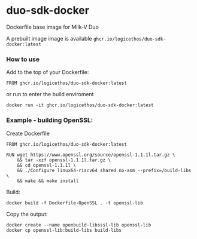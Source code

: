 # duo-sdk-docker

Dockerfile base image for Milk-V Duo

A prebuilt image image is available ```ghcr.io/logicethos/duo-sdk-docker:latest```

### How to use

Add to the top of your Dockerfile:
```
FROM ghcr.io/logicethos/duo-sdk-docker:latest
```

or run to enter the build enviroment
```
docker run -it ghcr.io/logicethos/duo-sdk-docker:latest
```


### Example - building OpenSSL:
Create Dockerfile
```
FROM ghcr.io/logicethos/duo-sdk-docker:latest

RUN wget https://www.openssl.org/source/openssl-1.1.1l.tar.gz \
    && tar -xzf openssl-1.1.1l.tar.gz \
    && cd openssl-1.1.1l \
    && ./Configure linux64-riscv64 shared no-asm --prefix=/build-libs \
    && make && make install
```

Build:
```
docker build -f Dockerfile-OpenSSL . -t openssl-lib
```

Copy the output:
```
docker create --name openbuild-libsssl-lib openssl-lib
docker cp openssl-lib:build-libs build-libs
```
